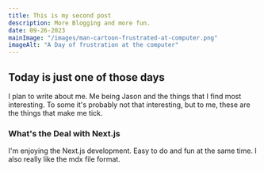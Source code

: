 ```yaml
---
title: This is my second post
description: More Blogging and more fun.
date: 09-26-2023
mainImage: "/images/man-cartoon-frustrated-at-computer.png"
imageAlt: "A Day of frustration at the computer"
---
```


## Today is just one of those days

I plan to write about me. Me being Jason and the things that I find most interesting. To some it's probably not that interesting, but to me, these are the things that make me tick.

### What's the Deal with Next.js

I'm enjoying the Next.js development. Easy to do and fun at the same time. I also really like the mdx file format.